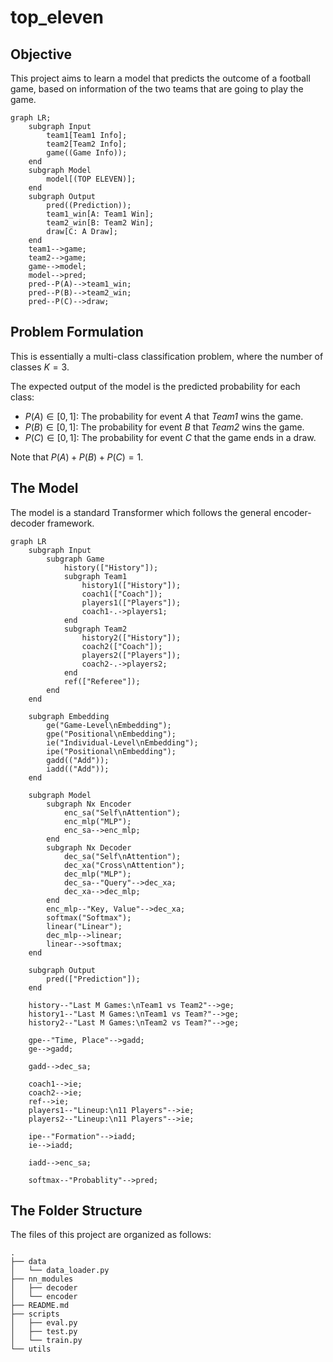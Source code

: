 # top_eleven

## Objective
This project aims to learn a model that predicts the outcome of a football game, based on information of the two teams that are going to play the game.

```mermaid
graph LR;
    subgraph Input
        team1[Team1 Info];
        team2[Team2 Info];
        game((Game Info));
    end
    subgraph Model
        model[(TOP ELEVEN)];
    end
    subgraph Output
        pred((Prediction));
        team1_win[A: Team1 Win];
        team2_win[B: Team2 Win];
        draw[C: A Draw];
    end
    team1-->game;
    team2-->game;
    game-->model;
    model-->pred;
    pred--P(A)-->team1_win;
    pred--P(B)-->team2_win;
    pred--P(C)-->draw;
```

## Problem Formulation

This is essentially a multi-class classification problem, where the number of classes $K=3$.

The expected output of the model is the predicted probability for each class:
* $P(A) \in [0, 1]$: The probability for event $A$ that *Team1* wins the game.
* $P(B) \in [0, 1]$: The probability for event $B$ that *Team2* wins the game.
* $P(C) \in [0, 1]$: The probability for event $C$ that the game ends in a draw.

Note that $P(A) + P(B) + P(C) = 1$.

## The Model

The model is a standard Transformer which follows the general encoder-decoder framework.

```mermaid
graph LR
    subgraph Input
        subgraph Game
            history(["History"]);
            subgraph Team1
                history1(["History"]);
                coach1(["Coach"]);
                players1(["Players"]);
                coach1-.->players1;
            end
            subgraph Team2
                history2(["History"]);
                coach2(["Coach"]);
                players2(["Players"]);
                coach2-.->players2;
            end
            ref(["Referee"]);
        end
    end

    subgraph Embedding
        ge("Game-Level\nEmbedding");
        gpe("Positional\nEmbedding");
        ie("Individual-Level\nEmbedding");
        ipe("Positional\nEmbedding");
        gadd(("Add"));
        iadd(("Add"));
    end

    subgraph Model
        subgraph Nx Encoder
            enc_sa("Self\nAttention");
            enc_mlp("MLP");
            enc_sa-->enc_mlp;
        end
        subgraph Nx Decoder
            dec_sa("Self\nAttention");
            dec_xa("Cross\nAttention");
            dec_mlp("MLP");
            dec_sa--"Query"-->dec_xa;
            dec_xa-->dec_mlp;
        end
        enc_mlp--"Key, Value"-->dec_xa;
        softmax("Softmax");
        linear("Linear");
        dec_mlp-->linear;
        linear-->softmax;
    end

    subgraph Output
        pred(["Prediction"]);
    end

    history--"Last M Games:\nTeam1 vs Team2"-->ge;
    history1--"Last M Games:\nTeam1 vs Team?"-->ge;
    history2--"Last M Games:\nTeam2 vs Team?"-->ge;

    gpe--"Time, Place"-->gadd;
    ge-->gadd;

    gadd-->dec_sa;

    coach1-->ie;
    coach2-->ie;
    ref-->ie;
    players1--"Lineup:\n11 Players"-->ie;
    players2--"Lineup:\n11 Players"-->ie;

    ipe--"Formation"-->iadd;
    ie-->iadd;

    iadd-->enc_sa;

    softmax--"Probablity"-->pred;
```


## The Folder Structure
The files of this project are organized as follows:
```shell
.
├── data
│   └── data_loader.py
├── nn_modules
│   ├── decoder
│   └── encoder
├── README.md
├── scripts
│   ├── eval.py
│   ├── test.py
│   └── train.py
└── utils
```

